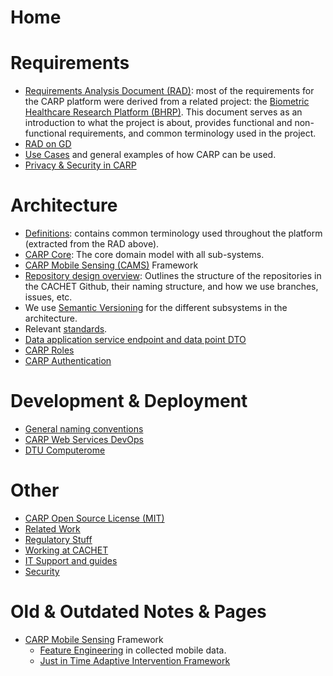 # Home

# Requirements
- [Requirements Analysis Document (RAD)](https://github.com/cph-cachet/carp.documentation/blob/master/docs/BHRP%20Requirements%20Analysis%20Document%20v2.0.pdf): most of the requirements for the CARP platform were derived from a related project: the [Biometric Healthcare Research Platform (BHRP)](https://www.cachet.dk/research/research_projects/bhrp). This document serves as an introduction to what the project is about, provides functional and non-functional requirements, and common terminology used in the project.
- [RAD on GD](https://docs.google.com/document/d/1TX3htEBw8v2g3QqwKB5Z1JbZqfFPKIrNo6JsMrmDIw4/edit#)
- [Use Cases](Use-Cases) and general examples of how CARP can be used.
- [Privacy & Security in CARP](Privacy-&-Security-in-CARP)


# Architecture
- [Definitions](Definitions): contains common terminology used throughout the platform (extracted from the RAD above).
- [CARP Core](https://github.com/cph-cachet/carp.core-kotlin): The core domain model with all sub-systems.
- [CARP Mobile Sensing (CAMS)](https://github.com/cph-cachet/carp.sensing-flutter/wiki) Framework
- [Repository design overview](https://github.com/cph-cachet/carp.documentation/wiki/Repository-design-overview): Outlines the structure of the repositories in the CACHET Github, their naming structure, and how we use branches, issues, etc.
- We use [Semantic Versioning](https://semver.org/) for the different subsystems in the architecture.
- Relevant [standards](Standards). 
- [Data application service endpoint and data point DTO](Data-application-service-endpoint-and-data-point-DTO)
- [CARP Roles](CARP-Roles)
- [CARP Authentication](authentication)


# Development & Deployment
- [General naming conventions](General-naming-conventions)
- [CARP Web Services DevOps](CARP-Web-Services-DevOps)
- [DTU Computerome](DTU-Computerome)

# Other
- [CARP Open Source License (MIT)](CARP-Open-Source-License-(MIT))
- [Related Work](Related-Work)
- [Regulatory Stuff](Regulatory)
- [Working at CACHET](Working-at-CACHET)
- [IT Support and guides](https://www.inside.dtu.dk/da/medarbejder/it-og-telefoni/it-support-og-kontakt)
- [Security](Security)

# Old & Outdated Notes & Pages

- [CARP Mobile Sensing](CARP-Mobile-Sensing) Framework
     - [Feature Engineering](feature-engineering) in collected mobile data.
     - [Just in Time Adaptive Intervention Framework](just-in-time-adaptive-intervention-framework)
